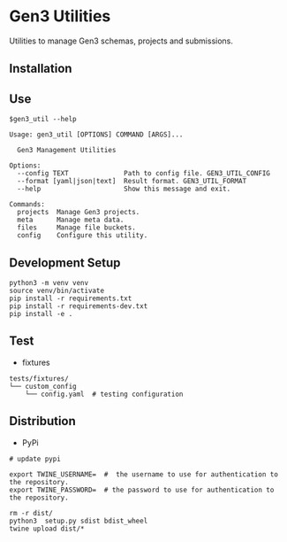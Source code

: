  
# Gen3 Utilities

Utilities to manage Gen3 schemas, projects and submissions.

## Installation

## Use

```
$gen3_util --help

Usage: gen3_util [OPTIONS] COMMAND [ARGS]...

  Gen3 Management Utilities

Options:
  --config TEXT              Path to config file. GEN3_UTIL_CONFIG
  --format [yaml|json|text]  Result format. GEN3_UTIL_FORMAT
  --help                     Show this message and exit.

Commands:
  projects  Manage Gen3 projects.
  meta      Manage meta data.
  files     Manage file buckets.
  config    Configure this utility.

```


## Development Setup

```
python3 -m venv venv
source venv/bin/activate
pip install -r requirements.txt
pip install -r requirements-dev.txt
pip install -e . 
```

## Test

* fixtures

```
tests/fixtures/
└── custom_config
    └── config.yaml  # testing configuration

```

## Distribution

- PyPi

```
# update pypi

export TWINE_USERNAME=  #  the username to use for authentication to the repository.
export TWINE_PASSWORD=  # the password to use for authentication to the repository.

rm -r dist/
python3  setup.py sdist bdist_wheel
twine upload dist/*
```